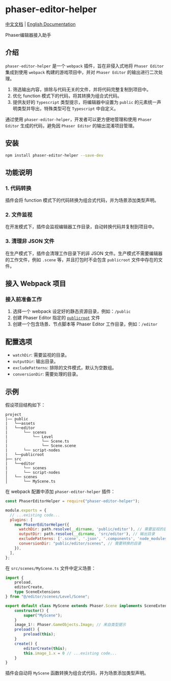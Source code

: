 # phaser-editor-helper

[中文文档](./README.zh-cn.md) | [English Documentation](./README.md)

Phaser编辑器接入助手

## 介绍

`phaser-editor-helper` 是一个 `webpack` 插件，旨在非侵入式地将 `Phaser Editor` 集成到使用 `webpack` 构建的游戏项目中，并对 `Phaser Editor` 的输出进行二次处理。

1. 筛选输出内容，排除与代码无关的文件，并将代码完整复制到项目中。
2. 优化 function 模式下的代码，将其转换为组合式代码。
3. 提供友好的 `Typescript` 类型提示，将编辑器中设置为 `public` 的元素统一声明类型并导出，特殊类型可在 `Typescript` 中自定义。

通过使用 `phaser-editor-helper`，开发者可以更方便地管理和使用 `Phaser Editor` 生成的代码，避免因 `Phaser Editor` 的输出混淆项目管理。

## 安装

```bash
npm install phaser-editor-helper --save-dev
```

## 功能说明

### 1. 代码转换

插件会将 function 模式下的代码转换为组合式代码，并为场景添加类型声明。

### 2. 文件监视

在开发模式下，插件会监视编辑器工作目录，自动转换代码并复制到项目中。

### 3. 清理非 JSON 文件

在生产模式下，插件会清理工作目录下的非 JSON 文件。生产模式不需要编辑器的工作文件，例如 `.scene` 等，并且打包时不会包含 `publicroot` 文件中存在的文件。

## 接入 Webpack 项目

### 接入前准备工作

1. 选择一个 webpack 设定好的静态资源目录，例如：`/public`
2. 创建 Phaser Editor 指定的 [`publicroot`](https://help-v3.phasereditor2d.com/asset-pack-editor/public-root.html) 文件
3. 创建一个包含场景、节点脚本等 Phaser Editor 工作目录，例如：`/editor`

## 配置选项

- `watchDir`: 需要监视的目录。
- `outputDir`: 输出目录。
- `excludePatterns`: 排除的文件模式，默认为空数组。
- `conversionDir`: 需要处理的目录。

## 示例

假设项目结构如下：

```
project
|—— public
|   └──assets
|   └──editor
|       └── scenes
|           └── Level
|               └── Scene.ts
|               └── Scene.scene
|       └── script-nodes
|   └──publicroot
├── src
|   └──editor
|       └── scenes
|       └── script-nodes
│   └── scenes
│       └── MyScene.ts
```

在 webpack 配置中添加 `phaser-editor-helper` 插件：

```javascript
const PhaserEditorHelper = require("phaser-editor-helper");

module.exports = {
  // ...existing code...
  plugins: [
    new PhaserEditorHelper({
      watchDir: path.resolve(__dirname, 'public/editor'), // 需要监视的目录
      outputDir: path.resolve(__dirname, 'src/editor'), // 输出目录
      excludePatterns: ['.scene', '.json', '.components', 'node_modules'], // 排除的文件模式
      conversionDir: "public/editor/scenes", // 需要转换的目录
    }),
  ],
};
```

在 `src/scenes/MyScene.ts` 文件中定义场景：

```typescript
import {
    preload,
    editorCreate,
    type SceneExtensions
} from "@/editor/scenes/Level/Scene";

export default class MyScene extends Phaser.Scene implements SceneExtensions {
    constructor() {
        super("MyScene");
    }
    image_1!: Phaser.GameObjects.Image; // 来自类型提示
    preload() {
        preload(this);
    }
    create() {
        editorCreate(this);
        this.image_1.x = 0 // ...existing code...
    }
}
```

插件会自动将 `MyScene` 函数转换为组合式代码，并为场景添加类型声明。
